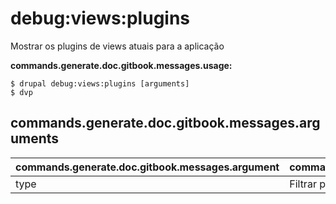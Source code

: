 # debug:views:plugins
Mostrar os plugins de views atuais para a aplicação

**commands.generate.doc.gitbook.messages.usage:**
```
$ drupal debug:views:plugins [arguments]
$ dvp  
```

## commands.generate.doc.gitbook.messages.arguments
commands.generate.doc.gitbook.messages.argument | commands.generate.doc.gitbook.messages.details
---------|-------------
type | Filtrar plugins de views por tipo
